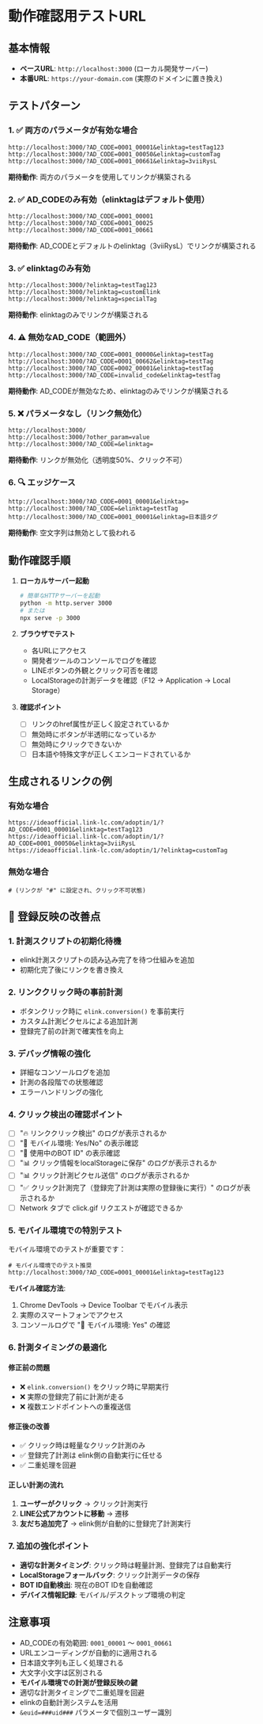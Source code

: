 # 動作確認用テストURL

## 基本情報
- **ベースURL**: `http://localhost:3000` (ローカル開発サーバー)
- **本番URL**: `https://your-domain.com` (実際のドメインに置き換え)

## テストパターン

### 1. ✅ 両方のパラメータが有効な場合
```
http://localhost:3000/?AD_CODE=0001_00001&elinktag=testTag123
http://localhost:3000/?AD_CODE=0001_00050&elinktag=customTag
http://localhost:3000/?AD_CODE=0001_00661&elinktag=3viiRysL
```
**期待動作**: 両方のパラメータを使用してリンクが構築される

### 2. ✅ AD_CODEのみ有効（elinktagはデフォルト使用）
```
http://localhost:3000/?AD_CODE=0001_00001
http://localhost:3000/?AD_CODE=0001_00025
http://localhost:3000/?AD_CODE=0001_00661
```
**期待動作**: AD_CODEとデフォルトのelinktag（3viiRysL）でリンクが構築される

### 3. ✅ elinktagのみ有効
```
http://localhost:3000/?elinktag=testTag123
http://localhost:3000/?elinktag=customElink
http://localhost:3000/?elinktag=specialTag
```
**期待動作**: elinktagのみでリンクが構築される

### 4. ⚠️ 無効なAD_CODE（範囲外）
```
http://localhost:3000/?AD_CODE=0001_00000&elinktag=testTag
http://localhost:3000/?AD_CODE=0001_00662&elinktag=testTag
http://localhost:3000/?AD_CODE=0002_00001&elinktag=testTag
http://localhost:3000/?AD_CODE=invalid_code&elinktag=testTag
```
**期待動作**: AD_CODEが無効なため、elinktagのみでリンクが構築される

### 5. ❌ パラメータなし（リンク無効化）
```
http://localhost:3000/
http://localhost:3000/?other_param=value
http://localhost:3000/?AD_CODE=&elinktag=
```
**期待動作**: リンクが無効化（透明度50%、クリック不可）

### 6. 🔍 エッジケース
```
http://localhost:3000/?AD_CODE=0001_00001&elinktag=
http://localhost:3000/?AD_CODE=&elinktag=testTag
http://localhost:3000/?AD_CODE=0001_00001&elinktag=日本語タグ
```
**期待動作**: 空文字列は無効として扱われる

## 動作確認手順

1. **ローカルサーバー起動**
   ```bash
   # 簡単なHTTPサーバーを起動
   python -m http.server 3000
   # または
   npx serve -p 3000
   ```

2. **ブラウザでテスト**
   - 各URLにアクセス
   - 開発者ツールのコンソールでログを確認
   - LINEボタンの外観とクリック可否を確認
   - LocalStorageの計測データを確認（F12 → Application → Local Storage）

3. **確認ポイント**
   - [ ] リンクのhref属性が正しく設定されているか
   - [ ] 無効時にボタンが半透明になっているか
   - [ ] 無効時にクリックできないか
   - [ ] 日本語や特殊文字が正しくエンコードされているか

## 生成されるリンクの例

### 有効な場合
```
https://ideaofficial.link-lc.com/adoptin/1/?AD_CODE=0001_00001&elinktag=testTag123
https://ideaofficial.link-lc.com/adoptin/1/?AD_CODE=0001_00050&elinktag=3viiRysL
https://ideaofficial.link-lc.com/adoptin/1/?elinktag=customTag
```

### 無効な場合
```
# (リンクが "#" に設定され、クリック不可状態)
```

## 🔧 登録反映の改善点

### 1. **計測スクリプトの初期化待機**
- elink計測スクリプトの読み込み完了を待つ仕組みを追加
- 初期化完了後にリンクを書き換え

### 2. **リンククリック時の事前計測**
- ボタンクリック時に `elink.conversion()` を事前実行
- カスタム計測ピクセルによる追加計測
- 登録完了前の計測で確実性を向上

### 3. **デバッグ情報の強化**
- 詳細なコンソールログを追加
- 計測の各段階での状態確認
- エラーハンドリングの強化

### 4. **クリック検出の確認ポイント**
- [ ] "🔥 リンククリック検出" のログが表示されるか
- [ ] "📱 モバイル環境: Yes/No" の表示確認
- [ ] "🤖 使用中のBOT ID" の表示確認
- [ ] "📊 クリック情報をlocalStorageに保存" のログが表示されるか
- [ ] "📊 クリック計測ピクセル送信" のログが表示されるか
- [ ] "✅ クリック計測完了（登録完了計測は実際の登録後に実行）" のログが表示されるか
- [ ] Network タブで click.gif リクエストが確認できるか

### 5. **モバイル環境での特別テスト**
モバイル環境でのテストが重要です：

```
# モバイル環境でのテスト推奨
http://localhost:3000/?AD_CODE=0001_00001&elinktag=testTag123
```

**モバイル確認方法**:
1. Chrome DevTools → Device Toolbar でモバイル表示
2. 実際のスマートフォンでアクセス
3. コンソールログで "📱 モバイル環境: Yes" の確認

### 6. **計測タイミングの最適化**

#### **修正前の問題**
- ❌ `elink.conversion()` をクリック時に早期実行
- ❌ 実際の登録完了前に計測が走る
- ❌ 複数エンドポイントへの重複送信

#### **修正後の改善**
- ✅ クリック時は軽量なクリック計測のみ
- ✅ 登録完了計測は elink側の自動実行に任せる
- ✅ 二重処理を回避

#### **正しい計測の流れ**
1. **ユーザーがクリック** → クリック計測実行
2. **LINE公式アカウントに移動** → 遷移
3. **友だち追加完了** → elink側が自動的に登録完了計測実行

### 7. **追加の強化ポイント**
- **適切な計測タイミング**: クリック時は軽量計測、登録完了は自動実行
- **LocalStorageフォールバック**: クリック計測データの保存
- **BOT ID自動検出**: 現在のBOT IDを自動確認
- **デバイス情報記録**: モバイル/デスクトップ環境の判定

## 注意事項

- AD_CODEの有効範囲: `0001_00001` ～ `0001_00661`
- URLエンコーディングが自動的に適用される
- 日本語文字列も正しく処理される
- 大文字小文字は区別される
- **モバイル環境での計測が登録反映の鍵**
- 適切な計測タイミングで二重処理を回避
- elinkの自動計測システムを活用
- `&euid=###uid###` パラメータで個別ユーザー識別 